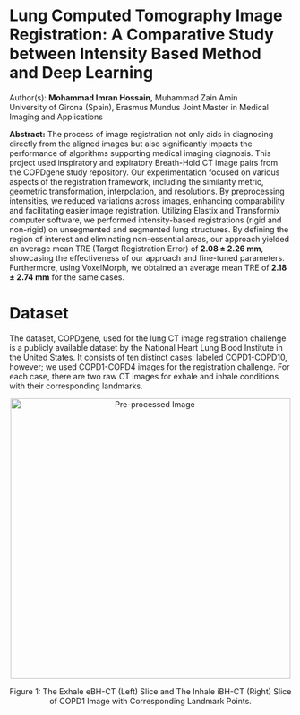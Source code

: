 # Lung Computed Tomography Image Registration: A Comparative Study between Intensity Based Method and Deep Learning

Author(s): **Mohammad Imran Hossain**, Muhammad Zain Amin
<br>University of Girona (Spain), Erasmus Mundus Joint Master in Medical Imaging and Applications

**Abstract:** The process of image registration not only aids in diagnosing directly from the aligned images but also significantly impacts the performance of algorithms supporting medical imaging diagnosis. This project used inspiratory and expiratory Breath-Hold CT image pairs from the COPDgene study repository. Our experimentation focused on various aspects of the registration framework, including the similarity metric, geometric transformation, interpolation, and resolutions. By preprocessing intensities, we reduced variations across images, enhancing comparability and facilitating easier image registration. Utilizing Elastix and Transformix computer software, we performed intensity-based registrations (rigid and non-rigid) on unsegmented and segmented lung structures. By defining the region of interest and eliminating non-essential areas, our approach yielded an average mean TRE (Target Registration Error) of **2.08 ± 2.26 mm**, showcasing the effectiveness of our approach and fine-tuned parameters. Furthermore, using VoxelMorph, we obtained an average mean TRE of **2.18 ± 2.74 mm** for the same cases.

# Dataset
The dataset, COPDgene, used for the lung CT image registration challenge is a publicly available dataset by the National Heart Lung Blood Institute in the United States. It consists of ten distinct cases: labeled COPD1-COPD10, however; we used COPD1-COPD4 images for the registration challenge. For each case, there are two raw CT images for exhale and inhale conditions with their corresponding landmarks.


<p align="center">
  <img src="https://github.com/imran-maia/COPDGen-Lung-CT-Registration/assets/122020364/d2192951-a00c-4fa2-9914-ee9d68289698" width="500" alt="Pre-processed Image">
</p>
<p align="center">Figure 1: The Exhale eBH-CT (Left) Slice and The Inhale iBH-CT (Right) Slice of COPD1 Image with Corresponding Landmark Points.</p>
